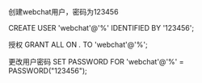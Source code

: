 创建webchat用户，密码为123456

CREATE USER 'webchat'@'%' IDENTIFIED BY '123456';

授权
GRANT ALL ON *.* TO 'webchat'@'%';



更改用户密码
SET PASSWORD FOR 'webchat'@'%' = PASSWORD("123456");